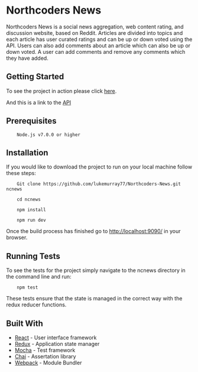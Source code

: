 # Northcoders News

Northcoders News is a social news aggregation, web content rating, and discussion website, based on Reddit. Articles are divided into topics and each article has user curated ratings and can be up or down voted using the API. Users can also add comments about an article which can also be up or down voted. A user can add comments and remove any comments which they have added.

## Getting Started

To see the project in action please click [here](https://northcoders-news-12345.herokuapp.com/).

And this is a link to the [API](https://github.com/lukemurray77/NC-NEWS-API)

## Prerequisites

```
    Node.js v7.0.0 or higher
```
## Installation
If you would like to download the project to run on your local machine follow these steps:

```
    Git clone https://github.com/lukemurray77/Northcoders-News.git ncnews

    cd ncnews

    npm install

    npm run dev
```
Once the build process has finished go to [http://localhost:9090/](http://localhost:9090/) in your browser.

## Running Tests

To see the tests for the project simply navigate to the ncnews directory in the command line and run:

```
    npm test
```

These tests ensure that the state is managed in the correct way with the redux reducer functions. 


## Built With
* [React](https://github.com/facebook/react) - User interface framework
* [Redux](https://github.com/reactjs/redux) - Application state manager
* [Mocha](https://mochajs.org/) - Test framework
* [Chai](http://chaijs.com/) - Assertation library
* [Webpack](https://webpack.js.org/) - Module Bundler
